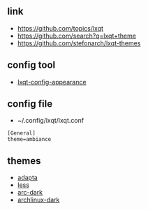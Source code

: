 

## link

* https://github.com/topics/lxqt
* https://github.com/search?q=lxqt+theme
* https://github.com/stefonarch/lxqt-themes


## config tool

* [lxqt-config-appearance](http://manpages.ubuntu.com/manpages/bionic/en/man1/lxqt-config-appearance.1.html)


## config file

* ~/.config/lxqt/lxqt.conf

```
[General]
theme=ambiance
```


## themes

* [adapta](adapta)
* [less](less)
* [arc-dark](arc-dark)
* [archlinux-dark](archlinux-dark)
